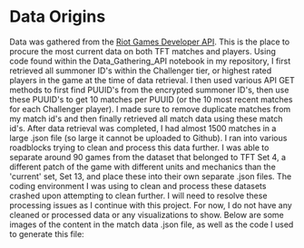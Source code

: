 # Data Origins
Data was gathered from the  <a href = "https://developer.riotgames.com/">Riot Games Developer API</a>. This is the place to procure the most current data on both TFT matches and players. Using code found within the Data_Gathering_API notebook in my repository, I first retrieved all summoner ID's within the Challenger tier, or highest rated players in the game at the time of data retrieval. I then used various API GET methods to first find PUUID's from the encrypted summoner ID's, then use these PUUID's to get 10 matches per PUUID (or the 10 most recent matches for each Challenger player). I made sure to remove duplicate matches from my match id's and then finally retrieved all match data using these match id's. After data retrieval was completed, I had almost 1500 matches in a large .json file (so large it cannot be uploaded to Github). I ran into various roadblocks trying to clean and process this data further. I was able to separate around 90 games from the dataset that belonged to TFT Set 4, a different patch of the game with different units and mechanics than the 'current' set, Set 13, and place these into their own separate .json files. The coding environment I was using to clean and process these datasets crashed upon attempting to clean further. I will need to resolve these processing issues as I continue with this project. For now, I do not have any cleaned or processed data or any visualizations to show. Below are some images of the content in the match data .json file, as well as the code I used to generate this file: 




